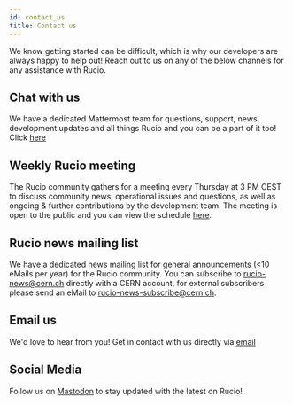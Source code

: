 ```yaml
---
id: contact_us
title: Contact us
---
```


We know getting started can be difficult, which is why
our developers are always happy to help out! Reach out
to us on any of the below channels for any assistance
with Rucio.

## Chat with us

We have a dedicated Mattermost team for questions, support, news, development
updates and all things Rucio and you can be a part of it too!
Click [here](mattermost.md)

## Weekly Rucio meeting

The Rucio community gathers for a meeting every Thursday at 3 PM CEST to discuss
community news, operational issues and questions, as well as ongoing & further
contributions by the development team. The meeting is open to the public
and you can view the schedule [here](https://indico.cern.ch/category/10588/).

## Rucio news mailing list

We have a dedicated news mailing list for general announcements (<10 eMails per
year) for the Rucio community. You can subscribe to [rucio-news@cern.ch](https://e-groups.cern.ch/e-groups/Egroup.do?egroupId=10586148)
directly with a CERN account, for external subscribers please send an eMail
to [rucio-news-subscribe@cern.ch](mailto:rucio-news-subscribe@cern.ch?subject=Subscribe).

## Email us

We'd love to hear from you! Get in contact with us
directly via [email](mailto:rucio-contact@cern.ch)

## Social Media

Follow us on [Mastodon](https://fosstodon.org/@rucio) to stay updated
with the latest on Rucio!
